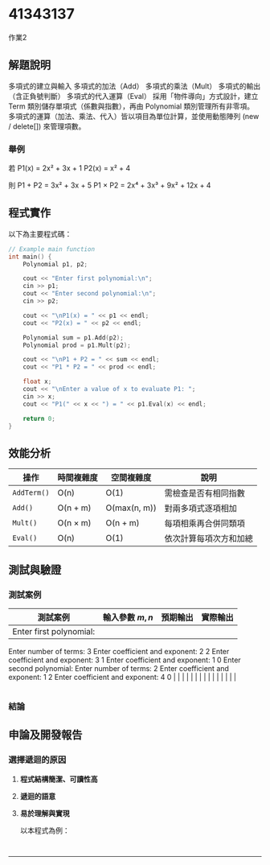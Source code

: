 
# 41343137

作業2

## 解題說明

多項式的建立與輸入
多項式的加法（Add）
多項式的乘法（Mult）
多項式的輸出（含正負號判斷）
多項式的代入運算（Eval）
採用「物件導向」方式設計，建立 Term 類別儲存單項式（係數與指數），再由 Polynomial 類別管理所有非零項。
多項式的運算（加法、乘法、代入）皆以項目為單位計算，並使用動態陣列 (new / delete[]) 來管理項數。
### 舉例

若
P1(x) = 2x² + 3x + 1
P2(x) = x² + 4

則
P1 + P2 = 3x² + 3x + 5
P1 × P2 = 2x⁴ + 3x³ + 9x² + 12x + 4
## 程式實作

以下為主要程式碼：

```cpp
// Example main function
int main() {
    Polynomial p1, p2;

    cout << "Enter first polynomial:\n";
    cin >> p1;
    cout << "Enter second polynomial:\n";
    cin >> p2;

    cout << "\nP1(x) = " << p1 << endl;
    cout << "P2(x) = " << p2 << endl;

    Polynomial sum = p1.Add(p2);
    Polynomial prod = p1.Mult(p2);

    cout << "\nP1 + P2 = " << sum << endl;
    cout << "P1 * P2 = " << prod << endl;

    float x;
    cout << "\nEnter a value of x to evaluate P1: ";
    cin >> x;
    cout << "P1(" << x << ") = " << p1.Eval(x) << endl;

    return 0;
}

```

## 效能分析

| 操作          | 時間複雜度    | 空間複雜度        | 說明          |
| ----------- | -------- | ------------ | ----------- |
| `AddTerm()` | O(n)     | O(1)         | 需檢查是否有相同指數  |
| `Add()`     | O(n + m) | O(max(n, m)) | 對兩多項式逐項相加   |
| `Mult()`    | O(n × m) | O(n + m)     | 每項相乘再合併同類項  |
| `Eval()`    | O(n)     | O(1)         | 依次計算每項次方和加總 |


## 測試與驗證

### 測試案例

| 測試案例 | 輸入參數 $m,n$ | 預期輸出 | 實際輸出 |
|----------|--------------|----------|----------|
|   Enter first polynomial:
Enter number of terms: 3
Enter coefficient and exponent: 2 2
Enter coefficient and exponent: 3 1
Enter coefficient and exponent: 1 0
Enter second polynomial:
Enter number of terms: 2
Enter coefficient and exponent: 1 2
Enter coefficient and exponent: 4 0
      |         |      |
|         |         |      |
|          |        |        |
|        |        |       |

```
```

### 結論


   

## 申論及開發報告

### 選擇遞迴的原因

1. **程式結構簡潔、可讀性高**  

2. **遞迴的語意**  


3. **易於理解與實現**  
   
   以本程式為例：  
 ```cpp
  
   ```



















------------------------------------------------------------------------------------------------------------------------------------------------------------------


